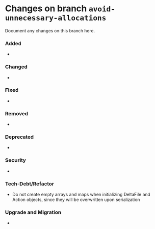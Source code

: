 # Changes on branch `avoid-unnecessary-allocations`
Document any changes on this branch here.
### Added
- 

### Changed
- 

### Fixed
- 

### Removed
- 

### Deprecated
- 

### Security
- 

### Tech-Debt/Refactor
- Do not create empty arrays and maps when initializing DeltaFile and Action objects, since they will be overwritten upon serialization 

### Upgrade and Migration
- 
